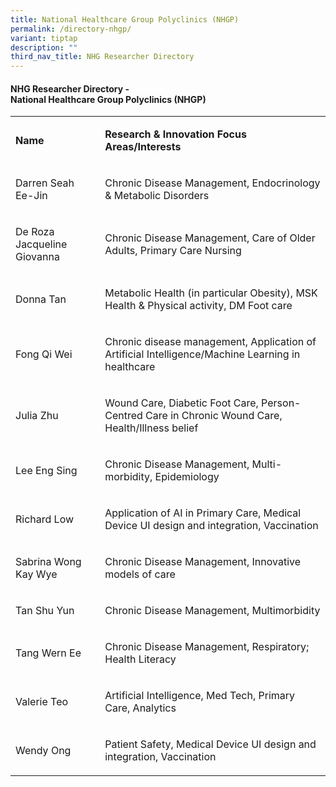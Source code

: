 ```yaml
---
title: National Healthcare Group Polyclinics (NHGP)
permalink: /directory-nhgp/
variant: tiptap
description: ""
third_nav_title: NHG Researcher Directory
---
```

<h4><strong>NHG Researcher Directory -<br>National Healthcare Group Polyclinics (NHGP)</strong></h4>
<p></p>
<table style="minWidth: 50px">
<colgroup>
<col>
<col>
</colgroup>
<tbody>
<tr>
<td rowspan="1" colspan="1">
<p><strong>Name</strong>
</p>
</td>
<td rowspan="1" colspan="1">
<p><strong>Research&nbsp;&amp; Innovation&nbsp;Focus Areas/Interests</strong>
</p>
</td>
</tr>
<tr>
<td rowspan="1" colspan="1">
<p>Darren Seah Ee-Jin</p>
</td>
<td rowspan="1" colspan="1">
<p>Chronic Disease Management, Endocrinology &amp; Metabolic Disorders</p>
</td>
</tr>
<tr>
<td rowspan="1" colspan="1">
<p>De Roza Jacqueline Giovanna</p>
</td>
<td rowspan="1" colspan="1">
<p>Chronic Disease Management, Care of Older Adults, Primary Care Nursing</p>
</td>
</tr>
<tr>
<td rowspan="1" colspan="1">
<p>Donna Tan</p>
</td>
<td rowspan="1" colspan="1">
<p>Metabolic Health (in particular Obesity), MSK Health &amp; Physical activity,
DM Foot care</p>
</td>
</tr>
<tr>
<td rowspan="1" colspan="1">
<p>Fong Qi Wei</p>
</td>
<td rowspan="1" colspan="1">
<p>Chronic disease management, Application of Artificial Intelligence/Machine
Learning in healthcare</p>
</td>
</tr>
<tr>
<td rowspan="1" colspan="1">
<p>Julia Zhu</p>
</td>
<td rowspan="1" colspan="1">
<p>Wound Care, Diabetic Foot Care, Person-Centred Care in Chronic Wound Care,
Health/Illness belief</p>
</td>
</tr>
<tr>
<td rowspan="1" colspan="1">
<p>Lee Eng Sing</p>
</td>
<td rowspan="1" colspan="1">
<p>Chronic Disease Management, Multi-morbidity, Epidemiology</p>
</td>
</tr>
<tr>
<td rowspan="1" colspan="1">
<p>Richard Low</p>
</td>
<td rowspan="1" colspan="1">
<p>Application of AI in Primary Care, Medical Device UI design and integration,
Vaccination</p>
</td>
</tr>
<tr>
<td rowspan="1" colspan="1">
<p>Sabrina Wong Kay Wye</p>
</td>
<td rowspan="1" colspan="1">
<p>Chronic Disease Management, Innovative models of care</p>
</td>
</tr>
<tr>
<td rowspan="1" colspan="1">
<p>Tan Shu Yun</p>
</td>
<td rowspan="1" colspan="1">
<p>Chronic Disease Management, Multimorbidity</p>
</td>
</tr>
<tr>
<td rowspan="1" colspan="1">
<p>Tang Wern Ee</p>
</td>
<td rowspan="1" colspan="1">
<p>Chronic Disease Management, Respiratory; Health Literacy</p>
</td>
</tr>
<tr>
<td rowspan="1" colspan="1">
<p>Valerie Teo</p>
</td>
<td rowspan="1" colspan="1">
<p>Artificial Intelligence, Med Tech, Primary Care, Analytics</p>
</td>
</tr>
<tr>
<td rowspan="1" colspan="1">
<p>Wendy Ong</p>
</td>
<td rowspan="1" colspan="1">
<p>Patient Safety, Medical Device UI design and integration, Vaccination</p>
</td>
</tr>
</tbody>
</table>
<p></p>